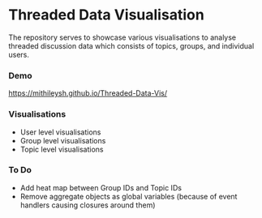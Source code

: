 # Threaded Data Visualisation

The repository serves to showcase various visualisations to analyse threaded
discussion data which consists of topics, groups, and individual users.

### Demo
https://mithileysh.github.io/Threaded-Data-Vis/

### Visualisations

- User level visualisations
- Group level visualisations
- Topic level visualisations

### To Do

- Add heat map between Group IDs and Topic IDs
- Remove aggregate objects as global variables (because of event handlers causing closures around them)
